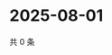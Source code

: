 # 2025-08-01

共 0 条

<!-- BEGIN ZHIHUVIDEO -->
<!-- 最后更新时间 Fri Aug 01 2025 09:08:01 GMT+0800 (China Standard Time) -->

<!-- END ZHIHUVIDEO -->
